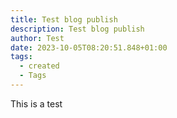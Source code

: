 ```yaml
---
title: Test blog publish
description: Test blog publish
author: Test
date: 2023-10-05T08:20:51.848+01:00
tags:
  - created
  - Tags
---
```

This is a test

